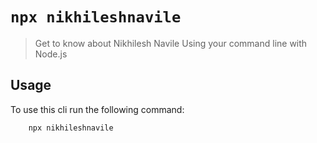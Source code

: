 # `npx nikhileshnavile`

> Get to know about Nikhilesh Navile Using your command line with Node.js 

## Usage

To use this cli run the following command:

```sh
    npx nikhileshnavile
```
